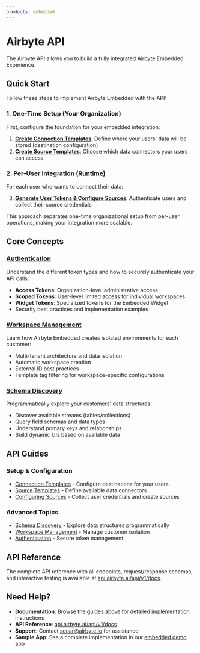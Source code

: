 ```yaml
---
products: embedded
---
```


# Airbyte API

The Airbyte API allows you to build a fully integrated Airbyte Embedded Experience.

## Quick Start

Follow these steps to implement Airbyte Embedded with the API:

### 1. One-Time Setup (Your Organization)
First, configure the foundation for your embedded integration:

1. **[Create Connection Templates](./connection-templates.md)**: Define where your users' data will be stored (destination configuration)
2. **[Create Source Templates](./source-templates.md)**: Choose which data connectors your users can access

### 2. Per-User Integration (Runtime)
For each user who wants to connect their data:

3. **[Generate User Tokens & Configure Sources](./configuring-sources.md)**: Authenticate users and collect their source credentials

This approach separates one-time organizational setup from per-user operations, making your integration more scalable.

## Core Concepts

### [Authentication](./authentication.md)
Understand the different token types and how to securely authenticate your API calls:
- **Access Tokens**: Organization-level administrative access
- **Scoped Tokens**: User-level limited access for individual workspaces
- **Widget Tokens**: Specialized tokens for the Embedded Widget
- Security best practices and implementation examples

### [Workspace Management](./workspace-management.md)
Learn how Airbyte Embedded creates isolated environments for each customer:
- Multi-tenant architecture and data isolation
- Automatic workspace creation
- External ID best practices
- Template tag filtering for workspace-specific configurations

### [Schema Discovery](./schema-discovery.md)
Programmatically explore your customers' data structures:
- Discover available streams (tables/collections)
- Query field schemas and data types
- Understand primary keys and relationships
- Build dynamic UIs based on available data

## API Guides

### Setup & Configuration
- [Connection Templates](./connection-templates.md) - Configure destinations for your users
- [Source Templates](./source-templates.md) - Define available data connectors
- [Configuring Sources](./configuring-sources.md) - Collect user credentials and create sources

### Advanced Topics
- [Schema Discovery](./schema-discovery.md) - Explore data structures programmatically
- [Workspace Management](./workspace-management.md) - Manage customer isolation
- [Authentication](./authentication.md) - Secure token management

## API Reference

The complete API reference with all endpoints, request/response schemas, and interactive testing is available at [api.airbyte.ai/api/v1/docs](https://api.airbyte.ai/api/v1/docs).

## Need Help?

- **Documentation**: Browse the guides above for detailed implementation instructions
- **API Reference**: [api.airbyte.ai/api/v1/docs](https://api.airbyte.ai/api/v1/docs)
- **Support**: Contact [sonar@airbyte.io](mailto:sonar@airbyte.io) for assistance
- **Sample App**: See a complete implementation in our [embedded demo app](https://github.com/airbytehq/embedded-demoapp)
